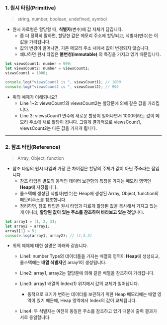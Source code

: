 ### 1. 원시 타입(Primitive)

> string, number, boolean, undefined, symbol

- 원시 자료형은 할당할 때, **식별자**(변수)에 값 자체가 담깁니다.
  - 좀 더 정확히 말하면, 할당한 값은 메모리 주소에 할당되고, 식별자(변수)는 이 값을 가리킵니다.
  - 값의 변경이 일어나면, 기존 메모리 주소 내에서 값이 변경되지 않습니다.
  - 왜냐하면 원시 타입은 **불변성(immutable)** 의 특징을 가지고 있기 때문입니다.

```jsx
let viewsCount1: number = 999;
let viewsCount2: number = viewsCount1;
viewsCount1 = 1000;

console.log("viewsCount1 is ", viewsCount1); // 1000
console.log("viewsCount2 is ", viewsCount2); // 999
```

- 위의 예제가 이해되나요?
  - Line 1~2: viewsCount1와 viewsCount2는 할당문에 의해 같은 값을 가리킵니다.
  - Line 3: viewsCount1 변수에 새로운 할당이 일어나면서 1000이라는 값이 메모리 주소에 새로 할당이 됩니다. 그렇게 결과적으로 viewsCount1, viewsCount2는 다른 값을 가지게 됩니다.

---

### 2. 참조 타입(Reference)

> Array, Object, function

- 참조 타입의 원시 타입과 가장 큰 차이점은 할당의 주체가 값이 아닌 **주소**라는 점입니다.
  - 참조 타입은 별도의 동적인 데이터 보관함의 특징을 가지는 메모리 영역인 **Heap**에 저장됩니다.
  - 콜스택에 생성된 식별자(변수)는 Heap에 생성된 Array, Object, function의 메모리주소를 참조합니다.
  - 정리하면, 참조 타입은 원시 타입과 다르게 할당된 값을 복사해서 가지고 있는 게 아니라, **할당된 값이 있는 주소를 참조하여 바라보고 있는 것**입니다.

```jsx
let array1 = [1, 2, 3];
let array2 = array1;
array1[1] = 5;
console.log(array1, array2); // [1,5,3]
```

- 위의 예제에 대한 설명은 아래와 같습니다.

  - Line1: number Type의 데이터들을 가지는 배열의 영역이 **Heap**에 생성되고, 콜스택에는 **배열 식별자**인 array1이 생성됩니다.
  - Line2: array1, array2는 할당문에 의해 같은 배열을 참조하여 가리킵니다.
  - Line3: array1 배열의 Index(1) 위치에서 값의 교체가 일어납니다.

    - 동적으로 크기가 변하는 데이터를 보관하기 위한 Heap 메모리에는 배열 영역이 있기 때문에, Heap 영역에서 Index의 값이 교체됩니다.

  - Line4: 두 식별자는 여전히 동일한 주소를 참조하고 있기 때문에 출력 결과가 서로 동일합니다.
